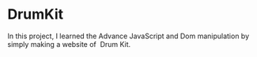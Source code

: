 # DrumKit
In this project, I learned the Advance JavaScript and Dom manipulation by simply making a website of  Drum Kit.

